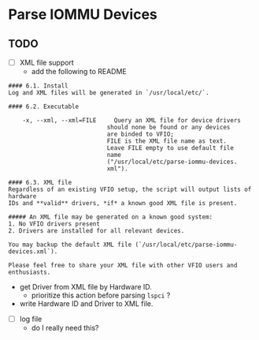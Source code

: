 # Parse IOMMU Devices
## TODO
- [ ] XML file support
  - add the following to README

```
#### 6.1. Install
Log and XML files will be generated in `/usr/local/etc/`.

```

```
#### 6.2. Executable
```
```
    -x, --xml, --xml=FILE     Query an XML file for device drivers
                            should none be found or any devices
                            are binded to VFIO;
                            FILE is the XML file name as text.
                            Leave FILE empty to use default file
                            name
                            ("/usr/local/etc/parse-iommu-devices.
                            xml").
```

```
#### 6.3. XML file
Regardless of an existing VFIO setup, the script will output lists of hardware
IDs and **valid** drivers, *if* a known good XML file is present.

##### An XML file may be generated on a known good system:
1. No VFIO drivers present
2. Drivers are installed for all relevant devices.

You may backup the default XML file (`/usr/local/etc/parse-iommu-devices.xml`).

Please feel free to share your XML file with other VFIO users and enthusiasts.
```
  - get Driver from XML file by Hardware ID.
    - prioritize this action before parsing `lspci` ?
  - write Hardware ID and Driver to XML file.

- [ ] log file
  - do I really need this?
